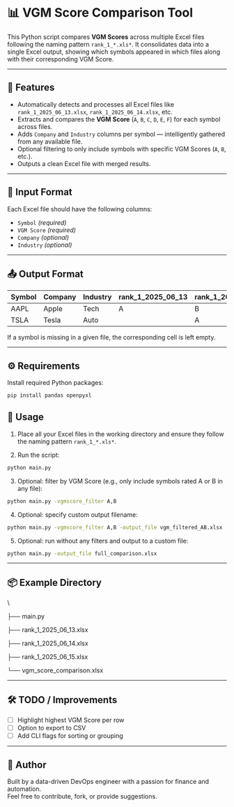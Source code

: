 # 📊 VGM Score Comparison Tool

This Python script compares **VGM Scores** across multiple Excel files following the naming pattern `rank_1_*.xls*`. It consolidates data into a single Excel output, showing which symbols appeared in which files along with their corresponding VGM Score.

---

## 🚀 Features

- Automatically detects and processes all Excel files like `rank_1_2025_06_13.xlsx`, `rank_1_2025_06_14.xlsx`, etc.
- Extracts and compares the **VGM Score** (`A`, `B`, `C`, `D`, `E`, `F`) for each symbol across files.
- Adds `Company` and `Industry` columns per symbol — intelligently gathered from any available file.
- Optional filtering to only include symbols with specific VGM Scores (`A`, `B`, etc.).
- Outputs a clean Excel file with merged results.

---

## 📁 Input Format

Each Excel file should have the following columns:

- `Symbol` *(required)*
- `VGM Score` *(required)*
- `Company` *(optional)*
- `Industry` *(optional)*

---

## 📤 Output Format

| Symbol | Company | Industry | rank_1_2025_06_13 | rank_1_2025_06_14 | rank_1_2025_06_15 |
|--------|---------|----------|------------------|------------------|------------------|
| AAPL   | Apple   | Tech     | A                | B                |                  |
| TSLA   | Tesla   | Auto     |                  | A                | A                |

If a symbol is missing in a given file, the corresponding cell is left empty.

---

## ⚙️ Requirements

Install required Python packages:

```bash
pip install pandas openpyxl
```

## 🧪 Usage

1. Place all your Excel files in the working directory and ensure they follow the naming pattern `rank_1_*.xls*`.

2. Run the script:

```bash
python main.py
```

3. Optional: filter by VGM Score (e.g., only include symbols rated A or B in any file):

```bash
python main.py -vgmscore_filter A,B
```

4. Optional: specify custom output filename:
```bash
python main.py -vgmscore_filter A,B -output_file vgm_filtered_AB.xlsx
```

5. Optional: run without any filters and output to a custom file:

```bash
python main.py -output_file full_comparison.xlsx
```

---

## 📦 Example Directory
\

├── main.py

├── rank_1_2025_06_13.xlsx

├── rank_1_2025_06_14.xlsx

├── rank_1_2025_06_15.xlsx

└── vgm_score_comparison.xlsx


---

## 🛠️ TODO / Improvements

- [ ] Highlight highest VGM Score per row
- [ ] Option to export to CSV
- [ ] Add CLI flags for sorting or grouping

---

## 🧠 Author

Built by a data-driven DevOps engineer with a passion for finance and automation.  
Feel free to contribute, fork, or provide suggestions.
